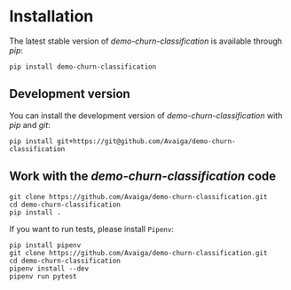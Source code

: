 # Installation

The latest stable version of _demo-churn-classification_ is available through _pip_:
```
pip install demo-churn-classification
```

## Development version

You can install the development version of _demo-churn-classification_ with _pip_ and _git_:
```
pip install git+https://git@github.com/Avaiga/demo-churn-classification
```

## Work with the _demo-churn-classification_ code
```
git clone https://github.com/Avaiga/demo-churn-classification.git
cd demo-churn-classification
pip install .
```

If you want to run tests, please install `Pipenv`:
```
pip install pipenv
git clone https://github.com/Avaiga/demo-churn-classification.git
cd demo-churn-classification
pipenv install --dev
pipenv run pytest
```
